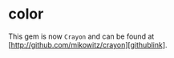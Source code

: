 # color

This gem is now `Crayon` and can be found at [http://github.com/mikowitz/crayon][githublink].

[githublink]: http://github.com/mikowitz/crayon "Crayon"
